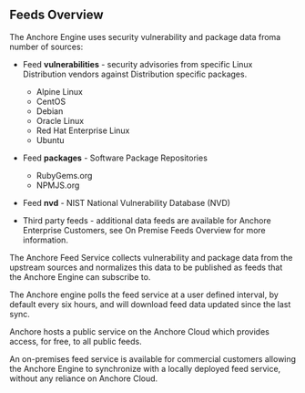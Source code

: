 ## Feeds Overview

The Anchore Engine uses security vulnerability and package data froma number of sources:

- Feed **vulnerabilities** - security advisories from specific Linux Distribution vendors against Distribution specific packages.

    - Alpine Linux
    - CentOS
    - Debian
    - Oracle Linux
    - Red Hat Enterprise Linux
    - Ubuntu

- Feed **packages** - Software Package Repositories

    - RubyGems.org
    - NPMJS.org

- Feed **nvd** - NIST National Vulnerability Database (NVD)
- Third party feeds - additional data feeds are available for Anchore Enterprise Customers, see On Premise Feeds Overview for more information.

[](https://s3.amazonaws.com/cdn.freshdesk.com/data/helpdesk/attachments/production/36001117531/original/tvlqwhSlW0iZTgvQXeBooxXV7kN6gY6BGA?1518788919)

The Anchore Feed Service collects vulnerability and package data from the upstream sources and normalizes this data to be published as feeds that the Anchore Engine can subscribe to.

The Anchore engine polls the feed service at a user defined interval, by default every six hours, and will download feed data updated since the last sync.

Anchore hosts a public service on the Anchore Cloud which provides access, for free, to all public feeds.

An on-premises feed service is available for commercial customers allowing the Anchore Engine to synchronize with a locally deployed feed service, without any reliance on Anchore Cloud.

